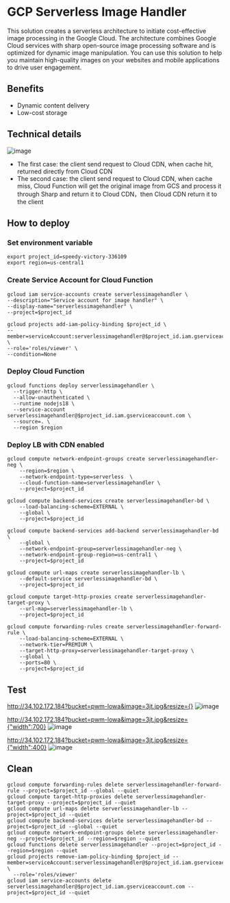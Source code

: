 # GCP Serverless Image Handler
This solution creates a serverless architecture to initiate cost-effective image processing in the Google Cloud. The architecture combines Google Cloud services with sharp open-source image processing software and is optimized for dynamic image manipulation. You can use this solution to help you maintain high-quality images on your websites and mobile applications to drive user engagement.

## Benefits
- Dynamic content delivery
- Low-cost storage

## Technical details
![image](https://github.com/hellof20/gcp-serverlessimagehander/assets/8756642/f0c21338-7c87-4bcb-a450-aa0caa1579d0)

- The first case: the client send request to Cloud CDN, when cache hit, returned directly from Cloud CDN
- The second case: the client send request to Cloud CDN, when cache miss, Cloud Function will get the original image from GCS and process it through Sharp and return it to Cloud CDN，then Cloud CDN return it to the client

## How to deploy
### Set environment variable
```
export project_id=speedy-victory-336109
export region=us-central1
```

### Create Service Account for Cloud Function
```
gcloud iam service-accounts create serverlessimagehandler \
--description="Service account for image handler" \
--display-name="serverlessimagehandler" \
--project=$project_id 
```

```
gcloud projects add-iam-policy-binding $project_id \
--member=serviceAccount:serverlessimagehandler@$project_id.iam.gserviceaccount.com \
--role='roles/viewer' \
--condition=None
```

### Deploy Cloud Function
```
gcloud functions deploy serverlessimagehandler \
  --trigger-http \
  --allow-unauthenticated \
  --runtime nodejs18 \
  --service-account serverlessimagehandler@$project_id.iam.gserviceaccount.com \
  --source=. \
  --region $region
```

### Deploy LB with CDN enabled
```
gcloud compute network-endpoint-groups create serverlessimagehandler-neg \
    --region=$region \
    --network-endpoint-type=serverless  \
    --cloud-function-name=serverlessimagehandler \
    --project=$project_id

gcloud compute backend-services create serverlessimagehandler-bd \
    --load-balancing-scheme=EXTERNAL \
    --global \
    --project=$project_id

gcloud compute backend-services add-backend serverlessimagehandler-bd \
    --global \
    --network-endpoint-group=serverlessimagehandler-neg \
    --network-endpoint-group-region=us-central1 \
    --project=$project_id
    
gcloud compute url-maps create serverlessimagehandler-lb \
    --default-service serverlessimagehandler-bd \
    --project=$project_id
      
gcloud compute target-http-proxies create serverlessimagehandler-target-proxy \
    --url-map=serverlessimagehandler-lb \
    --project=$project_id
      
gcloud compute forwarding-rules create serverlessimagehandler-forward-rule \
    --load-balancing-scheme=EXTERNAL \
    --network-tier=PREMIUM \
    --target-http-proxy=serverlessimagehandler-target-proxy \
    --global \
    --ports=80 \
    --project=$project_id
```

## Test
http://34.102.172.184?bucket=pwm-lowa&image=3jt.jpg&resize={}
![image](https://user-images.githubusercontent.com/8756642/228536293-55b75047-794a-42ea-bad8-24b1981e5fdd.png)

http://34.102.172.184?bucket=pwm-lowa&image=3jt.jpg&resize={"width":700}
![image](https://user-images.githubusercontent.com/8756642/228536603-aa103f58-c8e7-472c-b2f1-8018024b00ce.png)


http://34.102.172.184?bucket=pwm-lowa&image=3jt.jpg&resize={"width":400}
![image](https://user-images.githubusercontent.com/8756642/228536694-d656745c-e8d7-4918-ba4b-f6da33a2ef7e.png)


## Clean
```
gcloud compute forwarding-rules delete serverlessimagehandler-forward-rule --project=$project_id --global --quiet
gcloud compute target-http-proxies delete serverlessimagehandler-target-proxy --project=$project_id --quiet
gcloud compute url-maps delete serverlessimagehandler-lb --project=$project_id --quiet
gcloud compute backend-services delete serverlessimagehandler-bd --project=$project_id --global --quiet
gcloud compute network-endpoint-groups delete serverlessimagehandler-neg --project=$project_id --region=$region --quiet
gcloud functions delete serverlessimagehandler --project=$project_id --region=$region --quiet
gcloud projects remove-iam-policy-binding $project_id --member=serviceAccount:serverlessimagehandler@$project_id.iam.gserviceaccount.com \
  --role='roles/viewer'
gcloud iam service-accounts delete serverlessimagehandler@$project_id.iam.gserviceaccount.com --project=$project_id --quiet
```
